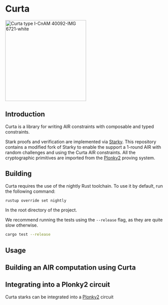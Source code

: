 # Curta

<a title="Rama, CC BY-SA 3.0 FR &lt;https://creativecommons.org/licenses/by-sa/3.0/fr/deed.en&gt;, via Wikimedia Commons" href="https://commons.wikimedia.org/wiki/File:Curta_type_I-CnAM_40092-IMG_6721-white.jpg"><img width="256" alt="Curta type I-CnAM 40092-IMG 6721-white" src="https://upload.wikimedia.org/wikipedia/commons/thumb/4/40/Curta_type_I-CnAM_40092-IMG_6721-white.jpg/256px-Curta_type_I-CnAM_40092-IMG_6721-white.jpg"></a>


## Introduction
Curta is a library for writing AIR constraints with composable and typed constraints.  

Stark proofs and verification are implemented via [Starky](https://github.com/0xPolygonZero/plonky2/tree/main/starky). This repository contains a modified fork of Starky to enable the support a 1-round AIR with random challenges and using the Curta AIR constraints. All the cryptographic primitives are imported from the [Plonky2](https://github.com/mir-protocol/plonky2) proving system.  

## Building
Curta requires the use of the nightly Rust toolchain. To use it by default, run the following command:

```bash
rustup override set nightly
```
In the root directory of the project.


We recommend running the tests using the `--release` flag, as they are quite slow otherwise.
```bash
cargo test --release
```

## Usage

## Building an AIR computation using Curta



## Integrating into a Plonky2 circuit
Curta starks can be integrated into a [Plonky2](https://github.com/mir-protocol/plonky2) circuit